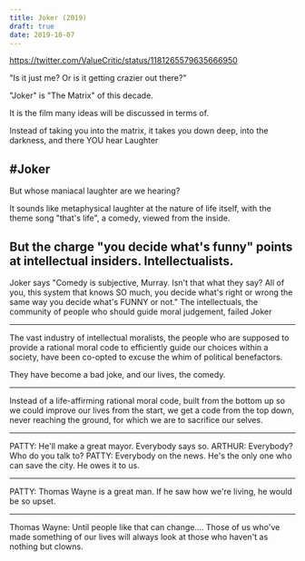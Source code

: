 ```yaml
---
title: Joker (2019)
draft: true
date: 2019-10-07
---
```


https://twitter.com/ValueCritic/status/1181265579635666950

"Is it just me? Or is it getting crazier out there?"

"Joker" is "The Matrix" of this decade.

It is the film many ideas will be discussed in terms of.

Instead of taking you into the matrix,
it takes you down deep,
into the darkness,
and there
YOU hear
Laughter

#Joker
---

But whose maniacal laughter are we hearing?

It sounds like metaphysical laughter at the nature of life itself, with the theme song "that's life", a comedy, viewed from the inside.

But the charge "you decide what's funny" points at intellectual insiders. Intellectualists.
---

Joker says "Comedy is subjective, Murray. Isn't that what they say? All of you, this system that knows SO much, you decide what's right or wrong the same way you decide what's FUNNY or not." The intellectuals, the community of people who should guide moral judgement, failed Joker

---

The vast industry of intellectual moralists, the people who are supposed to provide a rational moral code to efficiently guide our choices within a society, have been co-opted to excuse the whim of political benefactors.

They have become a bad joke, and our lives, the comedy.

---

Instead of a life-affirming rational moral code, built from the bottom up so we could improve our lives from the start, we get a code from the top down, never reaching the ground, for which we are to sacrifice our selves.




---
PATTY: He'll make a great mayor. Everybody says so.
ARTHUR: Everybody? Who do you talk to?
PATTY: Everybody on the news. He's the only one who can save the city. He owes it to us.

---
PATTY: Thomas Wayne is a great man. If he saw how we're living, he would be so upset.

---
Thomas Wayne: Until people like that can change.... Those of us who've made something of our lives will always look at those who haven't as nothing but clowns.
